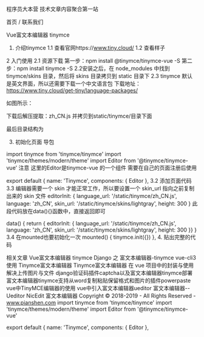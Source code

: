 程序员大本营
技术文章内容聚合第一站

首页 / 联系我们

 
Vue富文本编辑器 tinymce
1. 介绍tinymce
1.1 查看官网https://www.tiny.cloud/
1.2 查看样子


 

2 入门使用
2.1 资源下载
第一步：npm install @tinymce/tinymce-vue -S
第二步：npm install tinymce -S
2.2安装之后，在 node_modules 中找到 tinymce/skins 目录，然后将 skins 目录拷贝到 static 目录下
2.3 tinymce 默认是英文界面，所以还需要下载一个中文语言包
下载地址：https://www.tiny.cloud/get-tiny/language-packages/

如图所示：



下载后解压提取：zh_CN.js 并拷贝到static/tinymce/目录下面



最后目录结构为



3. 初始化页面
导包

import tinymce from 'tinymce/tinymce'
import 'tinymce/themes/modern/theme'
import Editor from '@tinymce/tinymce-vue'
注意 这里的Editor是tinymce-vue 的一个组件 需要在自己的页面注册后使用

export default {
  name: 'Tinymce',
  components: { Editor },
3.2 添加页面代码
<Editor id="tinymce" v-model="tinymceHtml" :init="editorInit"></Editor>
3.3 编辑器需要一个 skin 才能正常工作，所以要设置一个 skin_url 指向之前复制出来的 skin 文件
editorInit: {
  language_url: '/static/tinymce/zh_CN.js',
  language: 'zh_CN',
  skin_url: '/static/tinymce/skins/lightgray',
  height: 300
}
此段代码放在data(){}函数中，直接返回即可

data() {
    return { editorInit: { language_url: '/static/tinymce/zh_CN.js', language: 'zh_CN', skin_url: '/static/tinymce/skins/lightgray', height: 300 }}
  }
3.4 在mounted也要初始化一次
mounted() {
    tinymce.init({})
  },
4. 贴出完整的代码
<template>
  <div class='tinymce'>
    <h1>tinymce</h1>
    <editor id='tinymce' v-model='tinymceHtml' :init='init'></editor>
    <div v-html='tinymceHtml'></div>
  </div>
</template>
 
<script>
import tinymce from 'tinymce/tinymce'
import 'tinymce/themes/modern/theme'
import Editor from '@tinymce/tinymce-vue'
export default {
  name: 'tinymce',
  data () {
    return {
      tinymceHtml: '请输入内容',
      init: {
        language_url: '/static/tinymce/zh_CN.js',
        language: 'zh_CN',
        skin_url: '/static/tinymce/skins/lightgray',
        height: 300,
        plugins: 'link lists image code table colorpicker textcolor wordcount contextmenu',
        toolbar:
          'bold italic underline strikethrough | fontsizeselect | forecolor backcolor | alignleft aligncenter alignright alignjustify | bullist numlist | outdent indent blockquote | undo redo | link unlink image code | removeformat',
        branding: false
      }
    }
  },
  mounted () {
    tinymce.init({})
  },
  components: {Editor}
}
</script>
 

相关文章
Vue富文本编辑器 tinymce
Django 之 富文本编辑器-tinymce
vue-cli3 使用 Tinymce富文本编辑器
Tinymce富文本编辑器 在 vue 项目中的封装与使用 解决上传图片与文件
django验证码插件captcha以及富文本编辑器tinymce部署
富文本编辑器tinymce支持从word复制粘贴保留格式和图片的插件powerpaste
vue中TinyMCE编辑器的使用
vue中引入富文本编辑器ueditor
富文本编辑器--Ueditor
NicEdit 富文本编辑器
Copyright © 2018-2019 - All Rights Reserved - www.pianshen.com 
import tinymce from 'tinymce/tinymce'
import 'tinymce/themes/modern/theme'
import Editor from '@tinymce/tinymce-vue'


export default {
  name: 'Tinymce',
  components: { Editor },


<Editor id="tinymce" v-model="tinymceHtml" :init="editorInit"></Editor>

